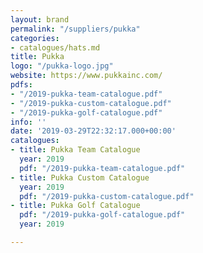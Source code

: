```yaml
---
layout: brand
permalink: "/suppliers/pukka"
categories:
- catalogues/hats.md
title: Pukka
logo: "/pukka-logo.jpg"
website: https://www.pukkainc.com/
pdfs:
- "/2019-pukka-team-catalogue.pdf"
- "/2019-pukka-custom-catalogue.pdf"
- "/2019-pukka-golf-catalogue.pdf"
info: ''
date: '2019-03-29T22:32:17.000+00:00'
catalogues:
- title: Pukka Team Catalogue
  year: 2019
  pdf: "/2019-pukka-team-catalogue.pdf"
- title: Pukka Custom Catalogue
  year: 2019
  pdf: "/2019-pukka-custom-catalogue.pdf"
- title: Pukka Golf Catalogue
  pdf: "/2019-pukka-golf-catalogue.pdf"
  year: 2019

---
```

